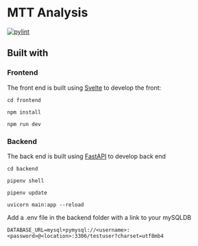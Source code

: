 # MTT Analysis

[![pylint](https://costa-lab.gitlab.io/rianu/badges/pylint.svg)](https://costa-lab.gitlab.io/rianu/lint/)

## Built with


### Frontend

The front end is built using [Svelte](https://svelte.dev/) to develop the front:

```
cd frontend

npm install

npm run dev

```

### Backend

The back end is built using [FastAPI](https://fastapi.tiangolo.com/) to develop back end

```
cd backend

pipenv shell

pipenv update

uvicorn main:app --reload
```

Add a .env file in the backend folder with a link to your mySQLDB

```
DATABASE_URL=mysql+pymysql://<username>:<password>@<location>:3306/testuser?charset=utf8mb4
```
